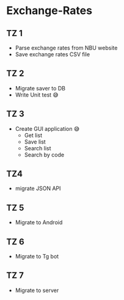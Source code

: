 # Exchange-Rates


## TZ 1
* Parse exchange rates from NBU website
* Save exchange rates CSV file

## TZ 2
* Migrate saver to DB
* Write Unit test 😅

## TZ 3
* Create GUI application 😅
  * Get list
  * Save list
  * Search list
  * Search by code

## TZ4 
* migrate JSON API

## TZ 5
* Migrate to Android

## TZ 6
* Migrate to Tg bot

## TZ 7
* Migrate to server
